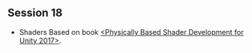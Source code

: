 
## Session 18

- Shaders Based on book [<Physically Based Shader Development for Unity 2017>](https://www.amazon.com/Physically-Based-Shader-Development-Unity/dp/1484233085/ref=sr_1_1?ie=UTF8&qid=1518362669&sr=8-1&keywords=Physically+Based+Shader+Development+for+Unity+2017).




